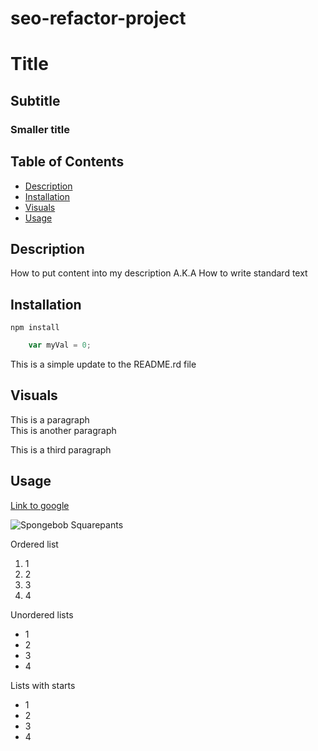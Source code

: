 # seo-refactor-project

# Title
## Subtitle
### Smaller title

## Table of Contents
 - [Description](#description)
 - [Installation](#installation)
 - [Visuals](#visuals)
 - [Usage](#usage)

 ## Description
 How to put content into my description A.K.A How to write standard text

 ## Installation
```npm install```

```js
    var myVal = 0;
```

This is a simple update to the README.rd file

 ## Visuals
This is a paragraph  
This is another paragraph

This is a third paragraph

 ## Usage


[Link to google](https://www.google.com)

![Spongebob Squarepants](https://c.tenor.com/D4aKcpzBNnMAAAAC/spongebob-meme.gif)

Ordered list

1. 1
2. 2
3. 3
4. 4

Unordered lists

- 1
- 2
- 3
- 4

Lists with starts

* 1
* 2
* 3
* 4